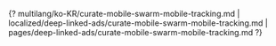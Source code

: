 {? multilang/ko-KR/curate-mobile-swarm-mobile-tracking.md | localized/deep-linked-ads/curate-mobile-swarm-mobile-tracking.md | pages/deep-linked-ads/curate-mobile-swarm-mobile-tracking.md ?}
